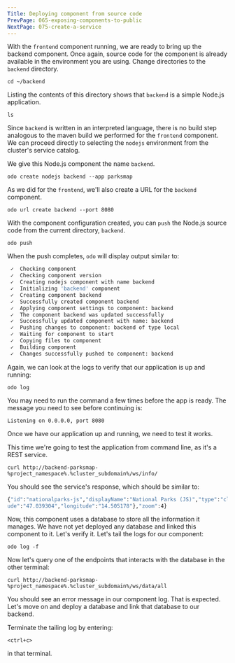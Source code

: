 ```yaml
---
Title: Deploying component from source code
PrevPage: 065-exposing-components-to-public
NextPage: 075-create-a-service
---
```


With the ``frontend`` component running, we are ready to bring up the backend component. Once again, source code for the component is already available in the environment you are using. Change directories to the ``backend`` directory.

```execute-1
cd ~/backend
```

Listing the contents of this directory shows that ``backend`` is a simple Node.js application.

```execute-1
ls
```

Since ``backend`` is written in an interpreted language, there is no build step analogous to the maven build we performed for the ``frontend`` component. We can proceed directly to selecting the ``nodejs`` environment from the cluster's service catalog.

We give this Node.js component the name ``backend``.

```execute-1
odo create nodejs backend --app parksmap
```

As we did for the ``frontend``, we'll also create a URL for the ``backend`` component.

```execute-1
odo url create backend --port 8080
```
With the component configuration created, you can ``push`` the Node.js source code from the current directory, ``backend``.

```execute-1
odo push
```

When the push completes, ``odo`` will display output similar to:

```bash
 ✓  Checking component
 ✓  Checking component version
 ✓  Creating nodejs component with name backend
 ✓  Initializing 'backend' component
 ✓  Creating component backend
 ✓  Successfully created component backend
 ✓  Applying component settings to component: backend
 ✓  The component backend was updated successfully
 ✓  Successfully updated component with name: backend
 ✓  Pushing changes to component: backend of type local
 ✓  Waiting for component to start
 ✓  Copying files to component
 ✓  Building component
 ✓  Changes successfully pushed to component: backend
```

Again, we can look at the logs to verify that our application is up and running:

```execute-1
odo log 
```

You may need to run the command a few times before the app is ready. The message you need to see before continuing is:

```
Listening on 0.0.0.0, port 8080
```

Once we have our application up and running, we need to test it works.

This time we're going to test the application from command line, as it's a REST service.

```execute-2
curl http://backend-parksmap-%project_namespace%.%cluster_subdomain%/ws/info/
```

You should see the service's response, which should be similar to:

```bash
{"id":"nationalparks-js","displayName":"National Parks (JS)","type":"cluster","center":{"latit
ude":"47.039304","longitude":"14.505178"},"zoom":4}
```

Now, this component uses a database to store all the information it manages. We have not yet deployed any database and linked this component to it. Let's verify it. Let's tail the logs for our component:

```execute-1
odo log -f
```

Now let's query one of the endpoints that interacts with the database in the other terminal:

```execute-2
curl http://backend-parksmap-%project_namespace%.%cluster_subdomain%/ws/data/all
```

You should see an error message in our component log. That is expected. Let's move on and deploy a database and link that database to our backend.

Terminate the tailing log by entering:

```execute-1
<ctrl+c>
```

in that terminal.
